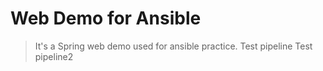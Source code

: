 # Web Demo for Ansible

> It's a Spring web demo used for ansible practice.
> Test pipeline
> Test pipeline2
